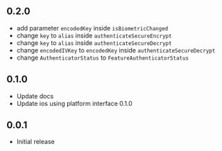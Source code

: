 ## 0.2.0

* add parameter `encodedKey` inside `isBiometricChanged`
* change `key` to `alias` inside `authenticateSecureEncrypt`
* change `key` to `alias` inside `authenticateSecureDecrypt`
* change `encodedIVKey` to `encodedKey` inside `authenticateSecureDecrypt`
* change `AuthenticatorStatus` to `FeatureAuthenticatorStatus`

## 0.1.0

* Update docs
* Update ios using platform interface 0.1.0


## 0.0.1

* Initial release
